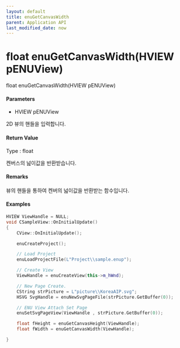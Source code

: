 ```yaml
---
layout: default
title: enuGetCanvasWidth
parent: Application API
last_modified_date: now
---
```

# float enuGetCanvasWidth\(HVIEW pENUView\)

float enuGetCanvasWidth\(HVIEW pENUView\)

#### Parameters

* HVIEW pENUView

2D 뷰의 핸들을 입력합니다.

#### Return Value

Type : float

켄버스의 넖이값을 반환받습니다.

#### Remarks

뷰의 핸들을 통하여 켄버의 넖이값을 반환받는 함수입니다.

#### Examples

```cpp
HVIEW ViewHandle = NULL; 
void CSampleView::OnInitialUpdate() 
{ 
    CView::OnInitialUpdate(); 

    enuCreateProject(); 

    // Load Project
    enuLoadProjectFile(L"Project\\sample.enup"); 

    // Create View
    ViewHandle = enuCreateView(this->m_hWnd); 

    // New Page Create. 
    CString strPicture = L"picture\\KoreaAIP.svg"; 
    HSVG SvgHandle = enuNewSvgPageFile(strPicture.GetBuffer(0)); 

    // ENU View Attach Set Page 
    enuSetSvgPageView(ViewHandle , strPicture.GetBuffer(0)); 

    float fHeight = enuGetCanvasHeight(ViewHandle);
    float fWidth = enuGetCanvasWidth(ViewHandle);

}
```



